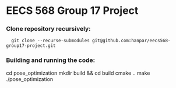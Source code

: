# EECS 568 Group 17 Project

### Clone repository recursively:
```
  git clone --recurse-submodules git@github.com:hanpar/eecs568-group17-project.git
```

### Building and running the code:
  
  cd pose_optimization
  mkdir build && cd build
  cmake ..
  make
  ./pose_optimization
```
